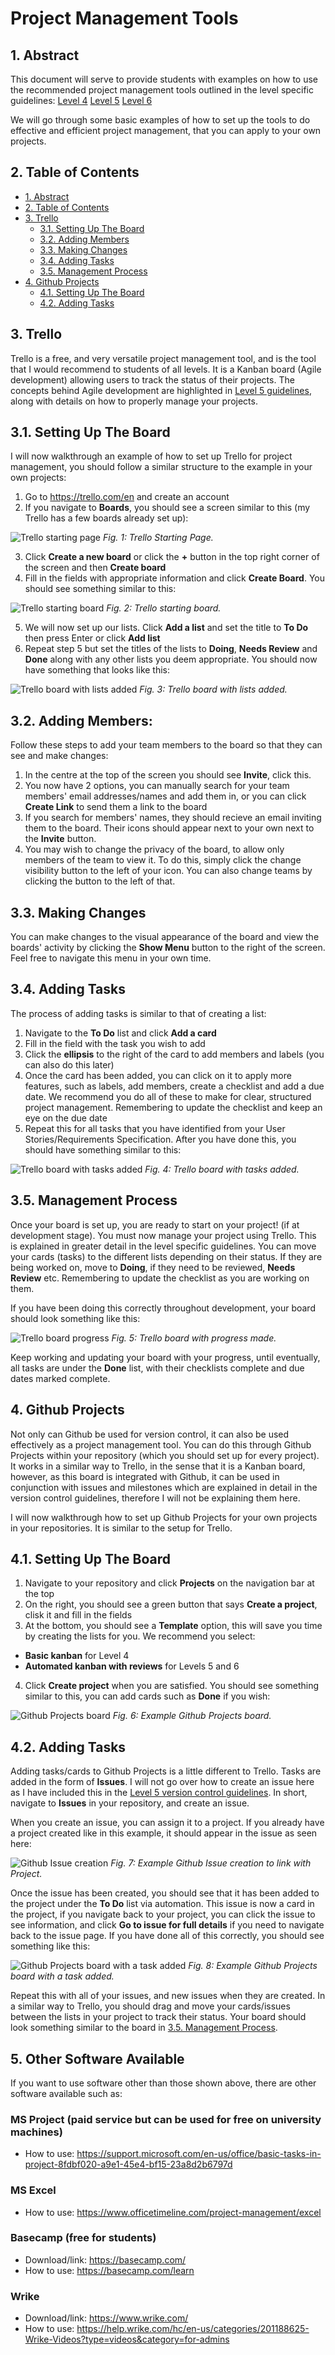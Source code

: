 # Project Management Tools

## 1. Abstract

This document will serve to provide students with examples on how to use the recommended project management tools outlined in the level specific guidelines:
[Level 4](/planning/project-management/level-4/level_4_management_guidelines.md)
[Level 5](/planning/project-management/level-5/level_5_management_guidelines.md)
[Level 6](/planning/project-management/level-6/level_6_management_guidelines.md)

We will go through some basic examples of how to set up the tools to do effective and efficient project management, that you can apply to your own projects.

## 2. Table of Contents

- [1. Abstract](#1-abstract)
- [2. Table of Contents](#2-table-of-contents)
- [3. Trello](#3-trello)
  - [3.1. Setting Up The Board](#31-setting-up-the-board)
  - [3.2. Adding Members](#32-adding-mambers)
  - [3.3. Making Changes](#33-making-changes)
  - [3.4. Adding Tasks](#34-adding-tasks)
  - [3.5. Management Process](#35-management-process)
- [4. Github Projects](#4-github-projects)
  - [4.1. Setting Up The Board](#41-setting-up-the-board)
  - [4.2. Adding Tasks](#42-adding-tasks)
## 3. Trello

Trello is a free, and very versatile project management tool, and is the tool that I would recommend to students of all levels.
It is a Kanban board (Agile development) allowing users to track the status of their projects. The concepts behind Agile development are highlighted in [Level 5 guidelines](/planning/project-management/level-5/level_5_management_guidelines.md), along with details on how to properly manage your projects.

## 3.1. Setting Up The Board
I will now walkthrough an example of how to set up Trello for project management, you should follow a similar structure to the example in your own projects:

1. Go to https://trello.com/en and create an account
2. If you navigate to **Boards**, you should see a screen similar to this (my Trello has a few boards already set up):

![Trello starting page](../images/trello_start_page.PNG)
*Fig. 1: Trello Starting Page.*

3. Click **Create a new board** or click the **+** button in the top right corner of the screen and then **Create board**
4. Fill in the fields with appropriate information and click **Create Board**. You should see something similar to this:

![Trello starting board](../images/start_board.PNG)
*Fig. 2: Trello starting board.*

5. We will now set up our lists. Click **Add a list** and set the title to **To Do** then press Enter or click **Add list**
6. Repeat step 5 but set the titles of the lists to **Doing**, **Needs Review** and **Done** along with any other lists you deem appropriate. You should now have something that looks like this:

![Trello board with lists added](../images/cards.PNG)
*Fig. 3: Trello board with lists added.*

## 3.2. Adding Members:

Follow these steps to add your team members to the board so that they can see and make changes:

1. In the centre at the top of the screen you should see **Invite**, click this.
2. You now have 2 options, you can manually search for your team members' email addresses/names and add them in, or you can click **Create Link** to send them a link to the board
3. If you search for members' names, they should recieve an email inviting them to the board. Their icons should appear next to your own next to the **Invite** button.
4. You may wish to change the privacy of the board, to allow only members of the team to view it. To do this, simply click the change visibility button to the left of your icon. You can also change teams by clicking the button to the left of that.

## 3.3. Making Changes

You can make changes to the visual appearance of the board and view the boards' activity by clicking the **Show Menu** button to the right of the screen. 
Feel free to navigate this menu in your own time.

## 3.4. Adding Tasks

The process of adding tasks is similar to that of creating a list:

1. Navigate to the **To Do** list and click **Add a card**
2. Fill in the field with the task you wish to add
3. Click the **ellipsis** to the right of the card to add members and labels (you can also do this later)
4. Once the card has been added, you can click on it to apply more features, such as labels, add members, create a checklist and add a due date. We recommend you do all of these to make for clear, structured project management. Remembering to update the checklist and keep an eye on the due date
5. Repeat this for all tasks that you have identified from your User Stories/Requirements Specification. After you have done this, you should have something similar to this:

![Trello board with tasks added](../images/tasks_added.PNG)
*Fig. 4: Trello board with tasks added.*

## 3.5. Management Process

Once your board is set up, you are ready to start on your project! (if at development stage). You must now manage your project using Trello. This is explained in greater detail in the level specific guidelines.
You can move your cards (tasks) to the different lists depending on their status. If they are being worked on, move to **Doing**, if they need to be reviewed, **Needs Review** etc. Remembering to update the checklist as you are working on them.

If you have been doing this correctly throughout development, your board should look something like this:

![Trello board progress](../images/board_progress.PNG)
*Fig. 5: Trello board with progress made.*

Keep working and updating your board with your progress, until eventually, all tasks are under the **Done** list, with their checklists complete and due dates marked complete.

## 4. Github Projects

Not only can Github be used for version control, it can also be used effectively as a project management tool. You can do this through Github Projects within your repository (which you should set up for every project). It works in a similar way to Trello, in the sense that it is a Kanban board, however, as this board is integrated with Github, it can be used in conjunction with issues and milestones which are explained in detail in the version control guidelines, therefore I will not be explaining them here.

I will now walkthrough how to set up Github Projects for your own projects in your repositories. It is similar to the setup for Trello.

## 4.1. Setting Up The Board

1. Navigate to your repository and click **Projects** on the navigation bar at the top
2. On the right, you should see a green button that says **Create a project**, clisk it and fill in the fields
3. At the bottom, you should see a **Template** option, this will save you time by creating the lists for you. We recommend you select:
* **Basic kanban** for Level 4
* **Automated kanban with reviews** for Levels 5 and 6
4. Click **Create project** when you are satisfied. You should see something similar to this, you can add cards such as **Done** if you wish:

![Github Projects board](../images/github_projects_start.PNG)
*Fig. 6: Example Github Projects board.*

## 4.2. Adding Tasks

Adding tasks/cards to Github Projects is a little different to Trello. Tasks are added in the form of **Issues**. I will not go over how to create an issue here as I have included this in the [Level 5 version control guidelines](/planning/version-control/level_5_git_instructions.md). In short, navigate to **Issues** in your repository, and create an issue.

When you create an issue, you can assign it to a project. If you already have a project created like in this example, it should appear in the issue as seen here:

![Github Issue creation](../images/github_issue.PNG)
*Fig. 7: Example Github Issue creation to link with Project.*

Once the issue has been created, you should see that it has been added to the project under the **To Do** list via automation. This issue is now a card in the project, if you navigate back to your project, you can click the issue to see information, and click **Go to issue for full details** if you need to navigate back to the issue page. If you have done all of this correctly, you should see something like this:

![Github Projects board with a task added](../images/project_task_added.PNG)
*Fig. 8: Example Github Projects board with a task added.*

Repeat this with all of your issues, and new issues when they are created. In a similar way to Trello, you should drag and move your cards/issues between the lists in your project to track their status. Your board should look something similar to the board in [3.5. Management Process](#35-management-process).

## 5. Other Software Available

If you want to use software other than those shown above, there are other software available such as:

### MS Project (paid service but can be used for free on university machines)
* How to use: https://support.microsoft.com/en-us/office/basic-tasks-in-project-8fdbf020-a9e1-45e4-bf15-23a8d2b6797d
### MS Excel
* How to use: https://www.officetimeline.com/project-management/excel
### Basecamp (free for students)
* Download/link: https://basecamp.com/
* How to use: https://basecamp.com/learn
### Wrike
* Download/link: https://www.wrike.com/
* How to use: https://help.wrike.com/hc/en-us/categories/201188625-Wrike-Videos?type=videos&category=for-admins
